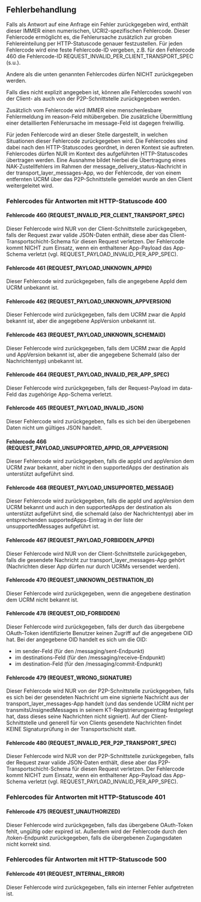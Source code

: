 ## Fehlerbehandlung
Falls als Antwort auf eine Anfrage ein Fehler zurückgegeben wird, enthält dieser IMMER einen numerischen, UCRI2-spezifischen Fehlercode. Dieser Fehlercode ermöglicht es, die Fehlerursache zusätzlich zur groben Fehlereinteilung per HTTP-Statuscode genauer festzustellen.
Für jeden Fehlercode wird eine feste Fehlercode-ID vergeben, z.B. für den Fehlercode 460 die Fehlercode-ID REQUEST_INVALID_PER_CLIENT_TRANSPORT_SPEC (s.u.).

Andere als die unten genannten Fehlercodes dürfen NICHT zurückgegeben werden.

Falls dies nicht explizit angegeben ist, können alle Fehlercodes sowohl von der Client- als auch von der P2P-Schnittstelle zurückgegeben werden.

Zusätzlich vom Fehlercode wird IMMER eine menschenlesbare Fehlermeldung im reason-Feld mitübergeben. Die zusätzliche Übermittlung einer detaillierten Fehlerursache im message-Feld ist dagegen freiwillig. 

Für jeden Fehlercode wird an dieser Stelle dargestellt, in welchen Situationen dieser Fehlercode zurückgegeben wird. Die Fehlercodes sind dabei nach den HTTP-Statuscodes geordnet, in deren Kontext sie auftreten. Fehlercodes dürfen NUR im Kontext des aufgeführten HTTP-Statuscodes übertragen werden. Eine Ausnahme bildet hierbei die Übertragung eines NAK-Zustellfehlers im Rahmen der message_delivery_status-Nachricht in der transport_layer_messages-App, wo der Fehlercode, der von einem entfernten UCRM über das P2P-Schnittstelle gemeldet wurde an den Client weitergeleitet wird.

### Fehlercodes für Antworten mit HTTP-Statuscode 400
#### Fehlercode 460 (REQUEST_INVALID_PER_CLIENT_TRANSPORT_SPEC)
Dieser Fehlercode wird NUR von der Client-Schnittstelle zurückgegeben, falls der Request zwar valide JSON-Daten enthält, diese aber das Client-Transportschicht-Schema für diesen Request verletzen. Der Fehlercode kommt NICHT zum Einsatz, wenn ein enthaltener App-Payload das App-Schema verletzt (vgl. REQUEST_PAYLOAD_INVALID_PER_APP_SPEC).
#### Fehlercode 461 (REQUEST_PAYLOAD_UNKNOWN_APPID)
Dieser Fehlercode wird zurückgegeben, falls die angegebene AppId dem UCRM unbekannt ist.
#### Fehlercode 462 (REQUEST_PAYLOAD_UNKNOWN_APPVERSION)
Dieser Fehlercode wird zurückgegeben, falls dem UCRM zwar die AppId bekannt ist, aber die angegebene AppVersion unbekannt ist.
#### Fehlercode 463 (REQUEST_PAYLOAD_UNKNOWN_SCHEMAID)
Dieser Fehlercode wird zurückgegeben, falls dem UCRM zwar die AppId und AppVersion bekannt ist, aber die angegebene SchemaId (also der Nachrichtentyp) unbekannt ist.
#### Fehlercode 464 (REQUEST_PAYLOAD_INVALID_PER_APP_SPEC)
Dieser Fehlercode wird zurückgegeben, falls der Request-Payload im data-Feld das zugehörige App-Schema verletzt.
#### Fehlercode 465 (REQUEST_PAYLOAD_INVALID_JSON)
Dieser Fehlercode wird zurückgegeben, falls es sich bei den übergebenen Daten nicht um gültiges JSON handelt.
#### Fehlercode 466 (REQUEST_PAYLOAD_UNSUPPORTED_APPID_OR_APPVERSION)
Dieser Fehlercode wird zurückgegeben, falls die appId und appVersion dem UCRM zwar bekannt, aber nicht in den supportedApps der destination als unterstützt aufgeführt sind. 
#### Fehlercode 468 (REQUEST_PAYLOAD_UNSUPPORTED_MESSAGE)
Dieser Fehlercode wird zurückgegeben, falls die appId und appVersion dem UCRM bekannt und auch in den supportedApps der destination als unterstützt aufgeführt sind, die schemaId (also der Nachrichtentyp) aber im entsprechenden supportedApps-Eintrag in der liste der unsupportedMessages aufgeführt ist.
#### Fehlercode 467 (REQUEST_PAYLOAD_FORBIDDEN_APPID)
Dieser Fehlercode wird NUR von der Client-Schnittstelle zurückgegeben, falls die gesendete Nachricht zur transport_layer_messages-App gehört (Nachrichten dieser App dürfen nur durch UCRMs versendet werden).
#### Fehlercode 470 (REQUEST_UNKNOWN_DESTINATION_ID)
Dieser Fehlercode wird zurückgegeben, wenn die angegebene destination dem UCRM nicht bekannt ist.
#### Fehlercode 478 (REQUEST_OID_FORBIDDEN)
Dieser Fehlercode wird zurückgegeben, falls der durch das übergebene OAuth-Token identifizierte Benutzer keinen Zugriff auf die angegebene OID hat. Bei der angegebene OID handelt es sich um die OID:
- im sender-Feld (für den /messaging/sent-Endpunkt)
- im destinations-Feld (für den /messaging/receive-Endpunkt)
- im destination-Feld (für den /messaging/commit-Endpunkt)
#### Fehlercode 479 (REQUEST_WRONG_SIGNATURE)
Dieser Fehlercode wird NUR von der P2P-Schnittstelle zurückgegeben, falls es sich bei der gesendeten Nachricht um eine signierte Nachricht aus der transport_layer_messages-App handelt (und das sendende UCRM nicht per transmitsUnsignedMessages in seinem KT-Registrierungseintrag festgelegt hat, dass dieses seine Nachrichten nicht signiert).
Auf der Client-Schnittstelle und generell für von Clients gesendete Nachrichten findet KEINE Signaturprüfung in der Transportschicht statt.
#### Fehlercode 480 (REQUEST_INVALID_PER_P2P_TRANSPORT_SPEC)
Dieser Fehlercode wird NUR von der P2P-Schnittstelle zurückgegeben, falls der Request zwar valide JSON-Daten enthält, diese aber das P2P-Transportschicht-Schema für diesen Request verletzen. Der Fehlercode kommt NICHT zum Einsatz, wenn ein enthaltener App-Payload das App-Schema verletzt (vgl. REQUEST_PAYLOAD_INVALID_PER_APP_SPEC).

### Fehlercodes für Antworten mit HTTP-Statuscode 401

#### Fehlercode 475 (REQUEST_UNAUTHORIZED)
Dieser Fehlercode wird zurückgegeben, falls das übergebene OAuth-Token fehlt, ungültig oder expired ist. Außerdem wird der Fehlercode durch den /token-Endpunkt zurückgegeben, falls die übergebenen Zugangsdaten nicht korrekt sind.

###  Fehlercodes für Antworten mit HTTP-Statuscode 500

#### Fehlercode 491 (REQUEST_INTERNAL_ERROR)
Dieser Fehlercode wird zurückgegeben, falls ein interner Fehler aufgetreten ist.

